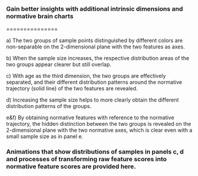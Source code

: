 ### Gain better insights with additional intrinsic dimensions and normative brain charts
===============

a) The two groups of sample points distinguished by different colors are non-separable on the 2-dimensional plane with the two features as axes. 

b) When the sample size increases, the respective distribution areas of the two groups appear clearer but still overlap. 

c) With age as the third dimension, the two groups are effectively separated, and their different distribution patterns around the normative trajectory (solid line) of the two features are revealed. 

d) Increasing the sample size helps to more clearly obtain the different distribution patterns of the groups. 

e&f) By obtaining normative features with reference to the normative trajectory, the hidden distinction between the two groups is revealed on the 2-dimensional plane with the two normative axes, which is clear even with a small sample size as in panel e. 

### Animations that show distributions of samples in panels c, d and processes of transforming raw feature scores into normative feature scores are provided here.
